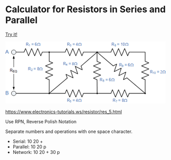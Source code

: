 # Calculator for Resistors in Series and Parallel

[Try it!](https://christernilsson.github.io/Lab/2018/080-Resistor%20Calculator/index.html)

![Network](res54.gif)

https://www.electronics-tutorials.ws/resistor/res_5.html

Use RPN, Reverse Polish Notation

Separate numbers and operations with one space character.

* Serial: 10 20 +
* Parallel: 10 20 p
* Network: 10 20 + 30 p 
